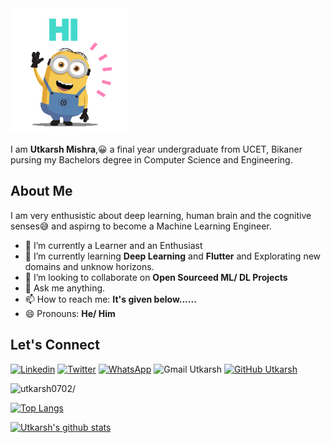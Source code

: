 <img src="https://github.com/utkarsh0702/utkarsh0702/blob/master/assets/hello.gif" width="190" height="200" />

I am **Utkarsh Mishra**,:grinning: a final year undergraduate from UCET, Bikaner pursing my Bachelors degree in Computer Science and Engineering.

## About Me

I am very enthusistic about deep learning, human brain and the cognitive senses:sweat_smile: and aspirng to become a Machine Learning Engineer.

- 🔭 I’m currently a Learner and an Enthusiast
- 🌱 I’m currently learning **Deep Learning** and **Flutter** and Explorating new domains and unknow horizons. 
- 👯 I’m looking to collaborate on **Open Sourceed ML/ DL Projects**
- 💬 Ask me anything.
- 📫 How to reach me: **It's given below......**
- 😄 Pronouns: **He/ Him**


## Let's Connect

[![Linkedin](https://img.shields.io/badge/linkedin-%230077B5.svg?&style=plastic&logo=LinkedIn&logoColor=white&link=https://www.linkedin.com/in/um07/)](https://www.linkedin.com/in/um07/)
[![Twitter](https://img.shields.io/badge/twitter-%231DA1F2.svg?&style=plastic&logo=Twitter&logoColor=white&link=https://twitter.com/Utkarsh10016500)](https://twitter.com/Utkarsh10016500)
[![WhatsApp](https://img.shields.io/badge/WHATSAPP-%2325D366.svg?&style=plastic&logo=whatsapp&logoColor=white&link=https://wa.me/7023566112)](https://wa.me/7023566112)
![Gmail Utkarsh](https://img.shields.io/badge/Email%20Id-utkarsh.um07%40gmail.com-red?style=plastic&logo=gmail&logoColor=red)
[![GitHub Utkarsh](https://img.shields.io/github/followers/utkarsh0702?label=follow&style=social)](https://github.com/utkarsh0702)

<p align="left"> <img src=https://komarev.com/ghpvc/?username=utkarsh0702 alt=utkarsh0702/></p>

[![Top Langs](https://github-readme-stats.vercel.app/api/top-langs/?username=utkarsh0702&theme=dark&layout=compact)](https://github.com/utkarsh0702/github-readme-stats)

[![Utkarsh's github stats](https://github-readme-stats.vercel.app/api?username=utkarsh0702&show_icons=true&theme=radical&hide=issues)](https://github.com/utkarsh0702/github-readme-stats)
